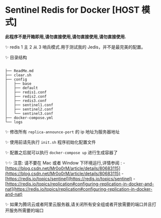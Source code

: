 # Sentinel Redis for Docker [HOST 模式]

**此程序不是开箱即用,请勿直接使用,请勿直接使用,请勿直接使用.**

✨ redis 1 主 2 从 3 哨兵模式.用于测试我的 Jedis，并不是最完美的配置。

✨ 目录结构

```

├── ReadMe.md
├── clear.sh
├── config
│   ├── base
│   ├── default
│   ├── redis1.conf
│   ├── redis2.conf
│   ├── redis3.conf
│   ├── sentinel1.conf
│   ├── sentinel2.conf
│   └── sentinel3.conf
├── docker-compose.yml
└── logs

```

✨ 修改所有 `replica-announce-port` 的 ip 地址为服务器地址

✨ 使用前请先执行 `init.sh` 程序初始化配置文件

✨ 配置之后就可以执行 `docker-compose up` 进行生成容器了

✨✨ 注意: 请不要在 Mac 或者 Window 下环境运行,详情参阅 :
    - [https://blog.csdn.net/Mr0o0rM/article/details/80683115](https://blog.csdn.net/Mr0o0rM/article/details/80683115)
    - [https://redis.io/topics/sentinel](https://redis.io/topics/sentinel)
    - [https://redis.io/topics/replication#configuring-replication-in-docker-and-nat](https://redis.io/topics/replication#configuring-replication-in-docker-and-nat)

✨ 如果为腾讯云或者阿里云服务器,请关闭所有安全组或者开放需要的端口并且打开服务所需要的端口